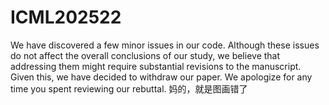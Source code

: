 # ICML202522
We have discovered a few minor issues in our code. Although these issues do not affect the overall conclusions of our study, we believe that addressing them might require substantial revisions to the manuscript. Given this, we have decided to withdraw our paper. We apologize for any time you spent reviewing our rebuttal.
妈的，就是图画错了
